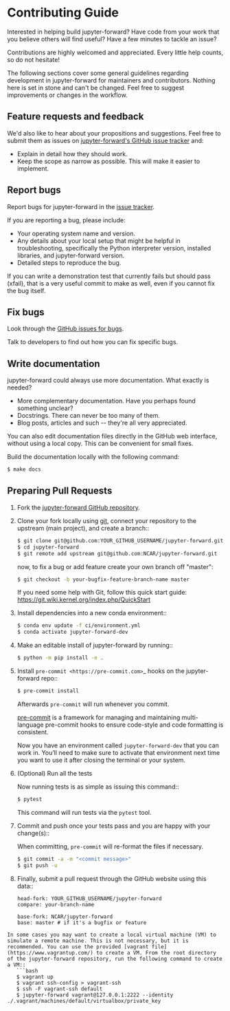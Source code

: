# Contributing Guide

Interested in helping build jupyter-forward? Have code from your work that
you believe others will find useful? Have a few minutes to tackle an issue?

Contributions are highly welcomed and appreciated. Every little help counts,
so do not hesitate!

The following sections cover some general guidelines
regarding development in jupyter-forward for maintainers and contributors.
Nothing here is set in stone and can't be changed.
Feel free to suggest improvements or changes in the workflow.

## Feature requests and feedback

We'd also like to hear about your propositions and suggestions. Feel free to
submit them as issues on [jupyter-forward's GitHub issue tracker](https://github.com/NCAR/jupyter-forward) and:

- Explain in detail how they should work.
- Keep the scope as narrow as possible. This will make it easier to implement.

## Report bugs

Report bugs for jupyter-forward in the [issue tracker](https://github.com/NCAR/jupyter-forward).

If you are reporting a bug, please include:

- Your operating system name and version.
- Any details about your local setup that might be helpful in troubleshooting,
  specifically the Python interpreter version, installed libraries, and jupyter-forward
  version.
- Detailed steps to reproduce the bug.

If you can write a demonstration test that currently fails but should pass
(xfail), that is a very useful commit to make as well, even if you cannot
fix the bug itself.

## Fix bugs

Look through the [GitHub issues for bugs](https://github.com/NCAR/jupyter-forward/labels/type:%20bug).

Talk to developers to find out how you can fix specific bugs.

## Write documentation

jupyter-forward could always use more documentation. What exactly is needed?

- More complementary documentation. Have you perhaps found something unclear?
- Docstrings. There can never be too many of them.
- Blog posts, articles and such -- they're all very appreciated.

You can also edit documentation files directly in the GitHub web interface,
without using a local copy. This can be convenient for small fixes.

Build the documentation locally with the following command:

```bash
$ make docs
```

## Preparing Pull Requests

1. Fork the [jupyter-forward GitHub repository](https://github.com/NCAR/jupyter-forward).

2. Clone your fork locally using [git](https://git-scm.com/), connect your repository
   to the upstream (main project), and create a branch::

   ```bash
   $ git clone git@github.com:YOUR_GITHUB_USERNAME/jupyter-forward.git
   $ cd jupyter-forward
   $ git remote add upstream git@github.com:NCAR/jupyter-forward.git
   ```

   now, to fix a bug or add feature create your own branch off "master":

   ```bash
   $ git checkout -b your-bugfix-feature-branch-name master
   ```

   If you need some help with Git, follow this quick start
   guide: https://git.wiki.kernel.org/index.php/QuickStart

3. Install dependencies into a new conda environment::

   ```bash
   $ conda env update -f ci/environment.yml
   $ conda activate jupyter-forward-dev
   ```

4. Make an editable install of jupyter-forward by running::

   ```bash
   $ python -m pip install -e .
   ```

5. Install `pre-commit <https://pre-commit.com>`\_ hooks on the jupyter-forward repo::

   ```bash
   $ pre-commit install
   ```

   Afterwards `pre-commit` will run whenever you commit.

   [pre-commit](https://pre-commit.com) is a framework for managing and maintaining multi-language pre-commit hooks to ensure code-style and code formatting is consistent.

   Now you have an environment called `jupyter-forward-dev` that you can work in.
   You’ll need to make sure to activate that environment next time you want
   to use it after closing the terminal or your system.

6. (Optional) Run all the tests

   Now running tests is as simple as issuing this command::

   ```bash
   $ pytest
   ```

   This command will run tests via the `pytest` tool.

7. Commit and push once your tests pass and you are happy with your change(s)::

   When committing, `pre-commit` will re-format the files if necessary.

   ```bash
   $ git commit -a -m "<commit message>"
   $ git push -u
   ```

8. Finally, submit a pull request through the GitHub website using this data::

   ```console
   head-fork: YOUR_GITHUB_USERNAME/jupyter-forward
   compare: your-branch-name

   base-fork: NCAR/jupyter-forward
   base: master # if it's a bugfix or feature
   ```

````{note}
In some cases you may want to create a local virtual machine (VM) to simulate a remote machine. This is not necessary, but it is recommended. You can use the provided [vagrant file](https://www.vagrantup.com/) to create a VM. From the root directory of the jupyter-forward repository, run the following command to create a VM::
   ```bash
   $ vagrant up
   $ vagrant ssh-config > vagrant-ssh
   $ ssh -F vagrant-ssh default
   $ jupyter-forward vagrant@127.0.0.1:2222 --identity ./.vagrant/machines/default/virtualbox/private_key
````

```

```
